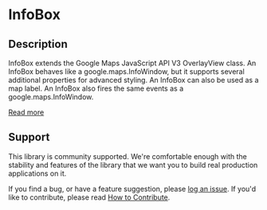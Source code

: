 InfoBox
=======

## Description

InfoBox extends the Google Maps JavaScript API V3 OverlayView class.
An InfoBox behaves like a google.maps.InfoWindow, but it supports several additional properties for advanced styling. An InfoBox can also be used as a map label.
An InfoBox also fires the same events as a google.maps.InfoWindow.

[Read more][more]

## Support

This library is community supported. We're comfortable enough with the stability and features of
the library that we want you to build real production applications on it.

If you find a bug, or have a feature suggestion, please [log an issue][issues]. If you'd like to
contribute, please read [How to Contribute][contrib].

[issues]: https://github.com/googlemaps/v3-utility-library/issues
[contrib]: https://github.com/googlemaps/v3-utility-library/blob/master/archive/infobox/CONTRIB.md
[more]: http://htmlpreview.github.io/?https://github.com/googlemaps/v3-utility-library/blob/master/archive/infobox/docs/reference.html